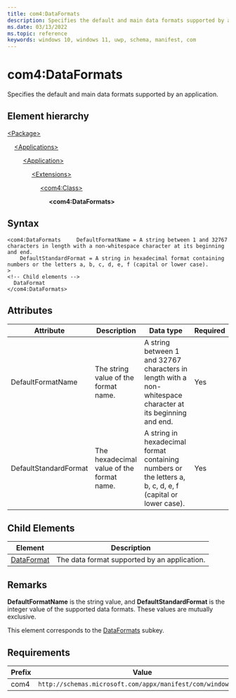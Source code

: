 ```yaml
---
title: com4:DataFormats
description: Specifies the default and main data formats supported by an application. (com4:DataFormats)
ms.date: 03/13/2022
ms.topic: reference
keywords: windows 10, windows 11, uwp, schema, manifest, com
---
```


# com4:DataFormats

Specifies the default and main data formats supported by an application.

## Element hierarchy

[\<Package\>](element-package.md)

&nbsp;&nbsp;&nbsp;&nbsp;[\<Applications\>](element-applications.md)

&nbsp;&nbsp;&nbsp;&nbsp; &nbsp;&nbsp;&nbsp;&nbsp;[\<Application\>](element-application.md)

&nbsp;&nbsp;&nbsp;&nbsp; &nbsp;&nbsp;&nbsp;&nbsp; &nbsp;&nbsp;&nbsp;&nbsp;[\<Extensions\>](element-1-extensions.md)

&nbsp;&nbsp;&nbsp;&nbsp; &nbsp;&nbsp;&nbsp;&nbsp; &nbsp;&nbsp;&nbsp;&nbsp; &nbsp;&nbsp;&nbsp;&nbsp;[\<com4:Class\>](element-com4-class.md)

&nbsp;&nbsp;&nbsp;&nbsp; &nbsp;&nbsp;&nbsp;&nbsp; &nbsp;&nbsp;&nbsp;&nbsp; &nbsp;&nbsp;&nbsp;&nbsp; &nbsp;&nbsp;&nbsp;&nbsp;**\<com4:DataFormats\>**

## Syntax
```syntax
<com4:DataFormats     DefaultFormatName = A string between 1 and 32767 characters in length with a non-whitespace character at its beginning and end.
    DefaultStandardFormat = A string in hexadecimal format containing numbers or the letters a, b, c, d, e, f (capital or lower case).
>
<!-- Child elements -->
  DataFormat
</com4:DataFormats>
```


## Attributes

| Attribute | Description | Data type | Required |
| -----------| -------------| -----------| ----------|
| DefaultFormatName | The string value of the format name. | A string between 1 and 32767 characters in length with a non-whitespace character at its beginning and end.| Yes |
| DefaultStandardFormat | The hexadecimal value of the format name. | A string in hexadecimal format containing numbers or the letters a, b, c, d, e, f (capital or lower case).| Yes |


## Child Elements

| Element | Description |
| -----------| -------------|
| [DataFormat](element-com4-dataformat.md) | The data format supported by an application. |

## Remarks
**DefaultFormatName** is the string value, and **DefaultStandardFormat** is the integer value of the supported data formats. These values are mutually exclusive.

This element corresponds to the [DataFormats](/windows/win32/com/dataformats) subkey.

## Requirements
| Prefix | Value |
| ---------------| -------------------------------------------------------------|
| com4 | `http://schemas.microsoft.com/appx/manifest/com/windows10/4` |
